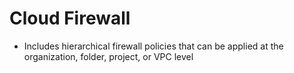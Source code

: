 # Cloud Firewall

* Includes hierarchical firewall policies that can be applied at the organization, folder, project, or VPC level